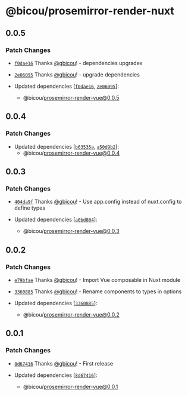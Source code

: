 # @bicou/prosemirror-render-nuxt

## 0.0.5

### Patch Changes

- [`f0dae16`](https://github.com/gbicou/prosemirror-render/commit/f0dae1646271daf1fbf2bf72bc7f3cf83cb643cd) Thanks [@gbicou](https://github.com/gbicou)! - dependencies upgradex

- [`2e06095`](https://github.com/gbicou/prosemirror-render/commit/2e0609526b193914359235554e8c752eab3527a8) Thanks [@gbicou](https://github.com/gbicou)! - upgrade dependencies

- Updated dependencies [[`f0dae16`](https://github.com/gbicou/prosemirror-render/commit/f0dae1646271daf1fbf2bf72bc7f3cf83cb643cd), [`2e06095`](https://github.com/gbicou/prosemirror-render/commit/2e0609526b193914359235554e8c752eab3527a8)]:
  - @bicou/prosemirror-render-vue@0.0.5

## 0.0.4

### Patch Changes

- Updated dependencies [[`b63535a`](https://github.com/gbicou/prosemirror-render/commit/b63535a26ec5c138bf1a5d1856b74536ee4a6474), [`a50d9b2`](https://github.com/gbicou/prosemirror-render/commit/a50d9b27ab538f7b3ce3dca0ac48212f6977214b)]:
  - @bicou/prosemirror-render-vue@0.0.4

## 0.0.3

### Patch Changes

- [`404da9f`](https://github.com/gbicou/prosemirror-render/commit/404da9f3dcd1d9c8059bcc770fe1eb2c8a1d4217) Thanks [@gbicou](https://github.com/gbicou)! - Use app.config instead of nuxt.config to define types

- Updated dependencies [[`a0bd804`](https://github.com/gbicou/prosemirror-render/commit/a0bd80439351ce96a57d76c7bac45bda3d54ae36)]:
  - @bicou/prosemirror-render-vue@0.0.3

## 0.0.2

### Patch Changes

- [`e79bfae`](https://github.com/gbicou/prosemirror-render/commit/e79bfae9cbf6fb837c436e00a1a06882cab584e4) Thanks [@gbicou](https://github.com/gbicou)! - Import Vue composable in Nuxt module

- [`3360885`](https://github.com/gbicou/prosemirror-render/commit/336088566980e1738bd087e982d7c749c0e120dd) Thanks [@gbicou](https://github.com/gbicou)! - Rename components to types in options

- Updated dependencies [[`3360885`](https://github.com/gbicou/prosemirror-render/commit/336088566980e1738bd087e982d7c749c0e120dd)]:
  - @bicou/prosemirror-render-vue@0.0.2

## 0.0.1

### Patch Changes

- [`8d67416`](https://github.com/gbicou/prosemirror-render/commit/8d67416cb051bb62fbea9ec528046502a24df649) Thanks [@gbicou](https://github.com/gbicou)! - First release

- Updated dependencies [[`8d67416`](https://github.com/gbicou/prosemirror-render/commit/8d67416cb051bb62fbea9ec528046502a24df649)]:
  - @bicou/prosemirror-render-vue@0.0.1

